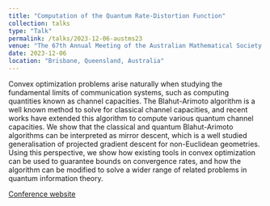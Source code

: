 ```yaml
---
title: "Computation of the Quantum Rate-Distortion Function"
collection: talks
type: "Talk"
permalink: /talks/2023-12-06-austms23
venue: "The 67th Annual Meeting of the Australian Mathematical Society (AustMS 2023)"
date: 2023-12-06
location: "Brisbane, Queensland, Australia"
---
```


Convex optimization problems arise naturally when studying the fundamental limits of communication systems, such as computing quantities known as channel capacities. The Blahut-Arimoto algorithm is a well known method to solve for classical channel capacities, and recent works have extended this algorithm to compute various quantum channel capacities. We show that the classical and quantum Blahut-Arimoto algorithms can be interpreted as mirror descent, which is a well studied generalisation of projected gradient descent for non-Euclidean geometries. Using this perspective, we show how existing tools in convex optimization can be used to guarantee bounds on convergence rates, and how the algorithm can be modified to solve a wider range of related problems in quantum information theory.

[Conference website](https://austms2023.smp.uq.edu.au/)
